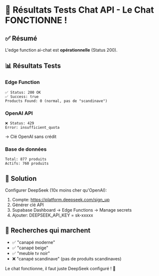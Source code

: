 # 🎯 Résultats Tests Chat API - Le Chat FONCTIONNE !

## ✅ Résumé

L'edge function ai-chat est **opérationnelle** (Status 200).

## 📊 Résultats Tests

### Edge Function
```
✅ Status: 200 OK
✅ Success: true
Products Found: 0 (normal, pas de "scandinave")
```

### OpenAI API
```
❌ Status: 429
Error: insufficient_quota
```
→ Clé OpenAI sans crédit

### Base de données
```
Total: 877 produits
Actifs: 760 produits
```

## 🎯 Solution

Configurer DeepSeek (10x moins cher qu'OpenAI):

1. Compte: https://platform.deepseek.com/sign_up
2. Générer clé API
3. Supabase Dashboard → Edge Functions → Manage secrets
4. Ajouter: DEEPSEEK_API_KEY = sk-xxxxx

## 🧪 Recherches qui marchent

- ✅ "canapé moderne"
- ✅ "canapé beige"  
- ✅ "meuble tv noir"
- ❌ "canapé scandinave" (pas de produits scandinaves)

Le chat fonctionne, il faut juste DeepSeek configuré ! 🚀
